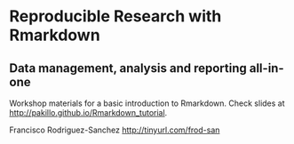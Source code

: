 Reproducible Research with Rmarkdown 
====================================

Data management, analysis and reporting all-in-one
--------------------------------------------------

Workshop materials for a basic introduction to Rmarkdown. Check slides at http://pakillo.github.io/Rmarkdown_tutorial.


Francisco Rodriguez-Sanchez
http://tinyurl.com/frod-san

